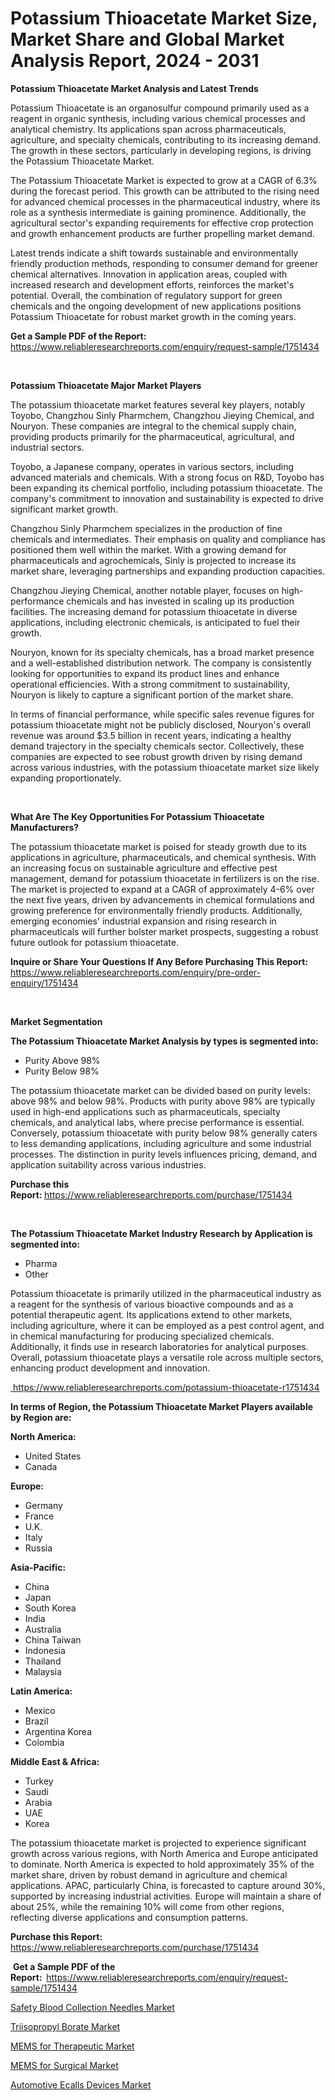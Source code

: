 <p><h1>Potassium Thioacetate Market Size, Market Share and Global Market Analysis Report, 2024 - 2031</h1></p><p><strong>Potassium Thioacetate Market Analysis and Latest Trends</strong></p>
<p><p>Potassium Thioacetate is an organosulfur compound primarily used as a reagent in organic synthesis, including various chemical processes and analytical chemistry. Its applications span across pharmaceuticals, agriculture, and specialty chemicals, contributing to its increasing demand. The growth in these sectors, particularly in developing regions, is driving the Potassium Thioacetate Market.</p><p>The Potassium Thioacetate Market is expected to grow at a CAGR of 6.3% during the forecast period. This growth can be attributed to the rising need for advanced chemical processes in the pharmaceutical industry, where its role as a synthesis intermediate is gaining prominence. Additionally, the agricultural sector's expanding requirements for effective crop protection and growth enhancement products are further propelling market demand. </p><p>Latest trends indicate a shift towards sustainable and environmentally friendly production methods, responding to consumer demand for greener chemical alternatives. Innovation in application areas, coupled with increased research and development efforts, reinforces the market's potential. Overall, the combination of regulatory support for green chemicals and the ongoing development of new applications positions Potassium Thioacetate for robust market growth in the coming years.</p></p>
<p><strong>Get a Sample PDF of the Report:&nbsp;</strong> <a href="https://www.reliableresearchreports.com/enquiry/request-sample/1751434?utm_campaign=32&utm_medium=2&utm_source=Github&utm_content=ia&utm_term=09112024&utm_id=potassium-thioacetate">https://www.reliableresearchreports.com/enquiry/request-sample/1751434</a></p>
<p>&nbsp;</p>
<p><strong>Potassium Thioacetate Major Market Players</strong></p>
<p><p>The potassium thioacetate market features several key players, notably Toyobo, Changzhou Sinly Pharmchem, Changzhou Jieying Chemical, and Nouryon. These companies are integral to the chemical supply chain, providing products primarily for the pharmaceutical, agricultural, and industrial sectors.</p><p>Toyobo, a Japanese company, operates in various sectors, including advanced materials and chemicals. With a strong focus on R&D, Toyobo has been expanding its chemical portfolio, including potassium thioacetate. The company's commitment to innovation and sustainability is expected to drive significant market growth.</p><p>Changzhou Sinly Pharmchem specializes in the production of fine chemicals and intermediates. Their emphasis on quality and compliance has positioned them well within the market. With a growing demand for pharmaceuticals and agrochemicals, Sinly is projected to increase its market share, leveraging partnerships and expanding production capacities.</p><p>Changzhou Jieying Chemical, another notable player, focuses on high-performance chemicals and has invested in scaling up its production facilities. The increasing demand for potassium thioacetate in diverse applications, including electronic chemicals, is anticipated to fuel their growth. </p><p>Nouryon, known for its specialty chemicals, has a broad market presence and a well-established distribution network. The company is consistently looking for opportunities to expand its product lines and enhance operational efficiencies. With a strong commitment to sustainability, Nouryon is likely to capture a significant portion of the market share.</p><p>In terms of financial performance, while specific sales revenue figures for potassium thioacetate might not be publicly disclosed, Nouryon's overall revenue was around $3.5 billion in recent years, indicating a healthy demand trajectory in the specialty chemicals sector. Collectively, these companies are expected to see robust growth driven by rising demand across various industries, with the potassium thioacetate market size likely expanding proportionately.</p></p>
<p>&nbsp;</p>
<p><strong>What Are The Key Opportunities For Potassium Thioacetate Manufacturers?</strong></p>
<p><p>The potassium thioacetate market is poised for steady growth due to its applications in agriculture, pharmaceuticals, and chemical synthesis. With an increasing focus on sustainable agriculture and effective pest management, demand for potassium thioacetate in fertilizers is on the rise. The market is projected to expand at a CAGR of approximately 4-6% over the next five years, driven by advancements in chemical formulations and growing preference for environmentally friendly products. Additionally, emerging economies' industrial expansion and rising research in pharmaceuticals will further bolster market prospects, suggesting a robust future outlook for potassium thioacetate.</p></p>
<p><strong>Inquire or Share Your Questions If Any Before Purchasing This Report:</strong> <a href="https://www.reliableresearchreports.com/enquiry/pre-order-enquiry/1751434?utm_campaign=32&utm_medium=2&utm_source=Github&utm_content=ia&utm_term=09112024&utm_id=potassium-thioacetate">https://www.reliableresearchreports.com/enquiry/pre-order-enquiry/1751434</a></p>
<p>&nbsp;</p>
<p><strong>Market Segmentation</strong></p>
<p><strong>The Potassium Thioacetate Market Analysis by types is segmented into:</strong></p>
<p><ul><li>Purity Above 98%</li><li>Purity Below 98%</li></ul></p>
<p><p>The potassium thioacetate market can be divided based on purity levels: above 98% and below 98%. Products with purity above 98% are typically used in high-end applications such as pharmaceuticals, specialty chemicals, and analytical labs, where precise performance is essential. Conversely, potassium thioacetate with purity below 98% generally caters to less demanding applications, including agriculture and some industrial processes. The distinction in purity levels influences pricing, demand, and application suitability across various industries.</p></p>
<p><strong>Purchase this Report:&nbsp;</strong><a href="https://www.reliableresearchreports.com/purchase/1751434?utm_campaign=32&utm_medium=2&utm_source=Github&utm_content=ia&utm_term=09112024&utm_id=potassium-thioacetate">https://www.reliableresearchreports.com/purchase/1751434</a></p>
<p>&nbsp;</p>
<p><strong>The Potassium Thioacetate Market Industry Research by Application is segmented into:</strong></p>
<p><ul><li>Pharma</li><li>Other</li></ul></p>
<p><p>Potassium thioacetate is primarily utilized in the pharmaceutical industry as a reagent for the synthesis of various bioactive compounds and as a potential therapeutic agent. Its applications extend to other markets, including agriculture, where it can be employed as a pest control agent, and in chemical manufacturing for producing specialized chemicals. Additionally, it finds use in research laboratories for analytical purposes. Overall, potassium thioacetate plays a versatile role across multiple sectors, enhancing product development and innovation.</p></p>
<p><a href="https://www.reliableresearchreports.com/potassium-thioacetate-r1751434?utm_campaign=32&utm_medium=2&utm_source=Github&utm_content=ia&utm_term=09112024&utm_id=potassium-thioacetate">&nbsp;https://www.reliableresearchreports.com/potassium-thioacetate-r1751434</a></p>
<p><strong>In terms of Region, the Potassium Thioacetate Market Players available by Region are:</strong></p>
<p>
    <p> <strong> North America: </strong>
        <ul>
            <li>United States</li>
            <li>Canada</li>
        </ul>
        </p> 
    <p> <strong> Europe: </strong>
        <ul>
            <li>Germany</li>
            <li>France</li>
            <li>U.K.</li>
            <li>Italy</li>
            <li>Russia</li>
        </ul>
        </p> 
    <p> <strong> Asia-Pacific: </strong>
        <ul>
            <li>China</li>
            <li>Japan</li>
            <li>South Korea</li>
            <li>India</li>
            <li>Australia</li>
            <li>China Taiwan</li>
            <li>Indonesia</li>
            <li>Thailand</li>
            <li>Malaysia</li>
        </ul>
        </p> 
    <p> <strong> Latin America: </strong>
        <ul>
            <li>Mexico</li>
            <li>Brazil</li>
            <li>Argentina Korea</li>
            <li>Colombia</li>
        </ul>
        </p> 
    <p> <strong> Middle East & Africa: </strong>
        <ul>
            <li>Turkey</li>
            <li>Saudi</li>
            <li>Arabia</li>
            <li>UAE</li>
            <li>Korea</li>
        </ul>
    </p>
    </p>
<p><p>The potassium thioacetate market is projected to experience significant growth across various regions, with North America and Europe anticipated to dominate. North America is expected to hold approximately 35% of the market share, driven by robust demand in agriculture and chemical applications. APAC, particularly China, is forecasted to capture around 30%, supported by increasing industrial activities. Europe will maintain a share of about 25%, while the remaining 10% will come from other regions, reflecting diverse applications and consumption patterns.</p></p>
<p><strong>Purchase this Report: </strong><a href="https://www.reliableresearchreports.com/purchase/1751434?utm_campaign=32&utm_medium=2&utm_source=Github&utm_content=ia&utm_term=09112024&utm_id=potassium-thioacetate">https://www.reliableresearchreports.com/purchase/1751434</a></p>
<p>&nbsp;<strong>Get a Sample PDF of the Report:&nbsp;&nbsp;</strong><a href="https://www.reliableresearchreports.com/enquiry/request-sample/1751434?utm_campaign=32&utm_medium=2&utm_source=Github&utm_content=ia&utm_term=09112024&utm_id=potassium-thioacetate">https://www.reliableresearchreports.com/enquiry/request-sample/1751434</a></p>
<p><strong></strong></p>
<p><p><a href="https://www.linkedin.com/pulse/competitive-intelligence-safety-blood-collection-needles-market-n0s4c?utm_campaign=32&utm_medium=2&utm_source=Github&utm_content=ia&utm_term=09112024&utm_id=potassium-thioacetate">Safety Blood Collection Needles Market</a></p><p><a href="https://github.com/JavierDDowns/Market-Research-Report-List-1/blob/main/triisopropyl-borate-market.md?utm_campaign=32&utm_medium=2&utm_source=Github&utm_content=ia&utm_term=09112024&utm_id=potassium-thioacetate">Triisopropyl Borate Market</a></p><p><a href="https://issuu.com/reportprime-2/docs/mems-for-therapeutic-market-size-20_ff0cb1c430c723?utm_campaign=32&utm_medium=2&utm_source=Github&utm_content=ia&utm_term=09112024&utm_id=potassium-thioacetate">MEMS for Therapeutic Market</a></p><p><a href="https://issuu.com/reportprime-2/docs/mems-for-surgical-market-size-2030._ef86dcd674cc68?utm_campaign=32&utm_medium=2&utm_source=Github&utm_content=ia&utm_term=09112024&utm_id=potassium-thioacetate">MEMS for Surgical Market</a></p><p><a href="https://www.linkedin.com/pulse/automotive-ecalls-devices-market-investigation-industry-i3ryc?utm_campaign=32&utm_medium=2&utm_source=Github&utm_content=ia&utm_term=09112024&utm_id=potassium-thioacetate">Automotive Ecalls Devices Market</a></p></p>